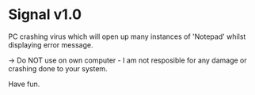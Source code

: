 # Signal v1.0

PC crashing virus which will open up many instances of 'Notepad' whilst displaying error message.

-> Do NOT use on own computer - I am not resposible for any damage or crashing done to your system.


Have fun.
